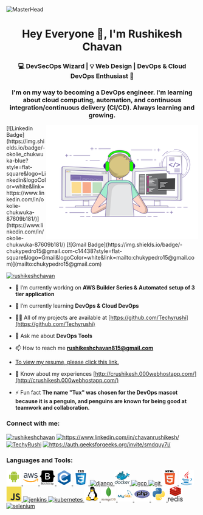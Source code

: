 ![MasterHead](https://user-images.githubusercontent.com/46995327/169817619-92e89b97-c102-484f-8f98-c93ccf0dd0f4.gif)

<h1 align="center">Hey Everyone 👋, I'm Rushikesh Chavan</h1>

<h3 align="center"> 💻 DevSecOps Wizard | 💡 Web Design | DevOps & Cloud DevOps Enthusiast 📱</h3>

<h3 align="center">I'm on my way to becoming a DevOps engineer. I'm learning about cloud computing, automation, and continuous integration/continuous delivery (CI/CD). Always learning and growing.</h3>

<img align="right" alt="Coding" width="400" src="https://raw.githubusercontent.com/devSouvik/devSouvik/master/gif3.gif">
[![Linkedin Badge](https://img.shields.io/badge/-okolie_chukwuka-blue?style=flat-square&logo=Linkedin&logoColor=white&link=https://www.linkedin.com/in/okolie-chukwuka-87609b181/)](https://www.linkedin.com/in/okolie-chukwuka-87609b181/)
[![Gmail Badge](https://img.shields.io/badge/-chukypedro15@gmail.com-c14438?style=flat-square&logo=Gmail&logoColor=white&link=mailto:chukypedro15@gmail.com)](mailto:chukypedro15@gmail.com) 
<p align="left"> <a href="https://twitter.com/crushikesh74" target="blank"><img src="https://img.shields.io/twitter/follow/crushikesh74?logo=twitter&style=for-the-badge" alt="rushikeshchavan" /></a> </p>

- 🔭 I’m currently working on **AWS Builder Series & Automated setup of 3 tier application**

- 🌱 I’m currently learning **DevOps & Cloud DevOps**

- 👨‍💻 All of my projects are available at [https://github.com/Techyrushi](https://github.com/Techyrushi)

- 💬 Ask me about **DevOps Tools**

- 📫 How to reach me **rushikeshchavan815@gmail.com**
-  [To view my resume, please click this link.](https://drive.google.com/file/d/1oz65V9ATEEnVaOKLAmR-z5soKBVQ-9iI/view?usp=drivesdk)

- 📄 Know about my experiences [http://crushikesh.000webhostapp.com/](http://crushikesh.000webhostapp.com/)

- ⚡ Fun fact **The name "Tux" was chosen for the DevOps mascot because it is a penguin, and penguins are known for being good at 
      teamwork and collaboration.**




<h3 align="left">Connect with me:</h3>
<p align="left">
<a href="https://twitter.com/crushikesh74" target="blank"><img align="center" src="https://raw.githubusercontent.com/rahuldkjain/github-profile-readme-generator/master/src/images/icons/Social/twitter.svg" alt="rushikeshchavan" height="30" width="40" /></a>
<a href="https://www.linkedin.com/in/chavanrushikesh/" target="blank"><img align="center" src="https://raw.githubusercontent.com/rahuldkjain/github-profile-readme-generator/master/src/images/icons/Social/linked-in-alt.svg" alt="https://www.linkedin.com/in/chavanrushikesh/" height="30" width="40" /></a>
<a href="https://www.leetcode.com/TechyRushi" target="blank"><img align="center" src="https://raw.githubusercontent.com/rahuldkjain/github-profile-readme-generator/master/src/images/icons/Social/leet-code.svg" alt="TechyRushi" height="30" width="40" /></a>
<a href="https://auth.geeksforgeeks.org/invite/smdquy7i/" target="blank"><img align="center" src="https://raw.githubusercontent.com/rahuldkjain/github-profile-readme-generator/master/src/images/icons/Social/geeks-for-geeks.svg" alt="https://auth.geeksforgeeks.org/invite/smdquy7i/" height="30" width="40" /></a>
</p>

<h3 align="left">Languages and Tools:</h3>
<p align="left"> <a href="https://developer.android.com" target="_blank" rel="noreferrer"> <img src="https://raw.githubusercontent.com/devicons/devicon/master/icons/android/android-original-wordmark.svg" alt="android" width="40" height="40"/> </a> <a href="https://aws.amazon.com" target="_blank" rel="noreferrer"> <img src="https://raw.githubusercontent.com/devicons/devicon/master/icons/amazonwebservices/amazonwebservices-original-wordmark.svg" alt="aws" width="40" height="40"/> </a> <a href="https://getbootstrap.com" target="_blank" rel="noreferrer"> <img src="https://raw.githubusercontent.com/devicons/devicon/master/icons/bootstrap/bootstrap-plain-wordmark.svg" alt="bootstrap" width="40" height="40"/> </a> <a href="https://www.cprogramming.com/" target="_blank" rel="noreferrer"> <img src="https://raw.githubusercontent.com/devicons/devicon/master/icons/c/c-original.svg" alt="c" width="40" height="40"/> </a> <a href="https://www.w3schools.com/css/" target="_blank" rel="noreferrer"> <img src="https://raw.githubusercontent.com/devicons/devicon/master/icons/css3/css3-original-wordmark.svg" alt="css3" width="40" height="40"/> </a> <a href="https://www.djangoproject.com/" target="_blank" rel="noreferrer"> <img src="https://cdn.worldvectorlogo.com/logos/django.svg" alt="django" width="40" height="40"/> </a> <a href="https://www.docker.com/" target="_blank" rel="noreferrer"> <img src="https://raw.githubusercontent.com/devicons/devicon/master/icons/docker/docker-original-wordmark.svg" alt="docker" width="40" height="40"/> </a><a href="https://cloud.google.com" target="_blank" rel="noreferrer"> <img src="https://www.vectorlogo.zone/logos/google_cloud/google_cloud-icon.svg" alt="gcp" width="40" height="40"/> </a> <a href="https://git-scm.com/" target="_blank" rel="noreferrer"> <img src="https://www.vectorlogo.zone/logos/git-scm/git-scm-icon.svg" alt="git" width="40" height="40"/> </a> <a href="https://www.w3.org/html/" target="_blank" rel="noreferrer"> <img src="https://raw.githubusercontent.com/devicons/devicon/master/icons/html5/html5-original-wordmark.svg" alt="html5" width="40" height="40"/> </a> <a href="https://www.java.com" target="_blank" rel="noreferrer"> <img src="https://raw.githubusercontent.com/devicons/devicon/master/icons/java/java-original.svg" alt="java" width="40" height="40"/> </a> <a href="https://developer.mozilla.org/en-US/docs/Web/JavaScript" target="_blank" rel="noreferrer"> <img src="https://raw.githubusercontent.com/devicons/devicon/master/icons/javascript/javascript-original.svg" alt="javascript" width="40" height="40"/> </a> <a href="https://www.jenkins.io" target="_blank" rel="noreferrer"> <img src="https://www.vectorlogo.zone/logos/jenkins/jenkins-icon.svg" alt="jenkins" width="40" height="40"/> </a> <a href="https://kubernetes.io" target="_blank" rel="noreferrer"> <img src="https://www.vectorlogo.zone/logos/kubernetes/kubernetes-icon.svg" alt="kubernetes" width="40" height="40"/> </a> <a href="https://www.linux.org/" target="_blank" rel="noreferrer"> <img src="https://raw.githubusercontent.com/devicons/devicon/master/icons/linux/linux-original.svg" alt="linux" width="40" height="40"/> </a> <a href="https://www.mongodb.com/" target="_blank" rel="noreferrer"> <img src="https://raw.githubusercontent.com/devicons/devicon/master/icons/mongodb/mongodb-original-wordmark.svg" alt="mongodb" width="40" height="40"/> </a> <a href="https://www.mysql.com/" target="_blank" rel="noreferrer"> <img src="https://raw.githubusercontent.com/devicons/devicon/master/icons/mysql/mysql-original-wordmark.svg" alt="mysql" width="40" height="40"/> </a> <a href="https://www.php.net" target="_blank" rel="noreferrer"> <img src="https://raw.githubusercontent.com/devicons/devicon/master/icons/php/php-original.svg" alt="php" width="40" height="40"/> </a> <a href="https://www.python.org" target="_blank" rel="noreferrer"> <img src="https://raw.githubusercontent.com/devicons/devicon/master/icons/python/python-original.svg" alt="python" width="40" height="40"/> </a> <a href="https://redis.io" target="_blank" rel="noreferrer"> <img src="https://raw.githubusercontent.com/devicons/devicon/master/icons/redis/redis-original-wordmark.svg" alt="redis" width="40" height="40"/> </a> <a href="https://www.selenium.dev" target="_blank" rel="noreferrer"> <img src="https://raw.githubusercontent.com/detain/svg-logos/780f25886640cef088af994181646db2f6b1a3f8/svg/selenium-logo.svg" alt="selenium" width="40" height="40"/> </a> </p>
